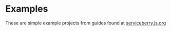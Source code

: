 Examples
========

These are simple example projects from guides found at
[serviceberry.js.org](https://serviceberry.js.org/docs/getting-started.html)
